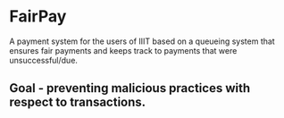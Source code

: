 # FairPay

A payment system for the users of IIIT based on a queueing system that ensures fair payments and keeps track to payments that were unsuccessful/due. 

## Goal - preventing malicious practices with respect to transactions. 
